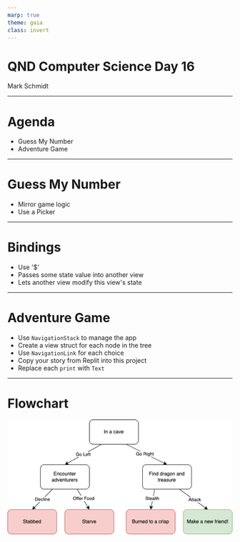 ```yaml
---
marp: true
theme: gaia
class: invert
---
```


# QND Computer Science Day 16
Mark Schmidt

--- 

# Agenda

- Guess My Number
- Adventure Game

--- 

# Guess My Number

- Mirror game logic
- Use a Picker

---

# Bindings

- Use '$'
- Passes some state value into another view
- Lets another view modify this view's state

---

# Adventure Game

- Use `NavigationStack` to manage the app
- Create a view struct for each node in the tree
- Use `NavigationLink` for each choice
- Copy your story from Replit into this project
- Replace each `print` with `Text`
---
# Flowchart

![bg w:90%](../assets/flowchart.png)